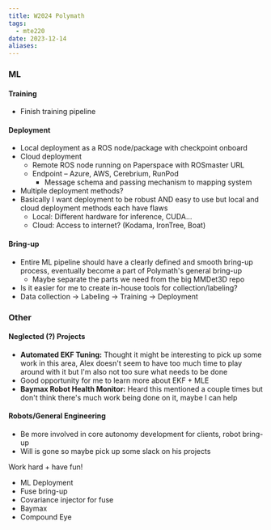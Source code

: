 ```yaml
---
title: W2024 Polymath
tags:
  - mte220
date: 2023-12-14
aliases:
---
```

### ML
#### Training
- Finish training pipeline
#### Deployment
- Local deployment as a ROS node/package with checkpoint onboard
- Cloud deployment
	- Remote ROS node running on Paperspace with ROSmaster URL
	- Endpoint – Azure, AWS, Cerebrium, RunPod
		- Message schema and passing mechanism to mapping system
- Multiple deployment methods?
- Basically I want deployment to be robust AND easy to use but local and cloud deployment methods each have flaws
	- Local: Different hardware for inference, CUDA…
	- Cloud: Access to internet? (Kodama, IronTree, Boat)
#### Bring-up
- Entire ML pipeline should have a clearly defined and smooth bring-up process, eventually become a part of Polymath's general bring-up
	- Maybe separate the parts we need from the big MMDet3D repo
- Is it easier for me to create in-house tools for collection/labeling?
- Data collection → Labeling → Training → Deployment

### Other
#### Neglected (?) Projects
- **Automated EKF Tuning:** Thought it might be interesting to pick up some work in this area, Alex doesn't seem to have too much time to play around with it but I'm also not too sure what needs to be done
- Good opportunity for me to learn more about EKF + MLE
- **Baymax Robot Health Monitor:** Heard this mentioned a couple times but don't think there's much work being done on it, maybe I can help

#### Robots/General Engineering
- Be more involved in core autonomy development for clients, robot bring-up
- Will is gone so maybe pick up some slack on his projects

Work hard + have fun!

- ML Deployment
- Fuse bring-up
- Covariance injector for fuse
- Baymax
- Compound Eye